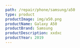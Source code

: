 ```yaml
---
path: /repair/phone/samsung/a50
type: product
productImage: img/a50.png
productName: Galaxy A50
productBrand: Samsung
productDescription: xxdxc
productYear: 2019
---
```

